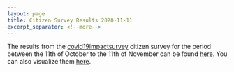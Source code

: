 ```yaml
---
layout: page
title: Citizen Survey Results 2020-11-11 
excerpt_separator: <!--more-->
---
```


The results from the [covid19impactsurvey](https://covid19impactsurvey.org) citizen survey for the period between the 11th of October to the 11th of November can be found [here](assets/2020_11_11_Covid19ImpactSurvey.pdf). You can also visualize them [here](https://public.tableau.com/profile/ellis.alicante#!/vizhome/Covid19ImpactSurvey/Contactocercano). 
